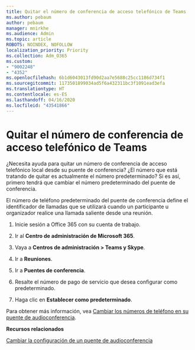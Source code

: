 ```yaml
---
title: Quitar el número de conferencia de acceso telefónico de Teams
ms.author: pebaum
author: pebaum
manager: mnirkhe
ms.audience: Admin
ms.topic: article
ROBOTS: NOINDEX, NOFOLLOW
localization_priority: Priority
ms.collection: Adm_O365
ms.custom:
- "9002248"
- "4352"
ms.openlocfilehash: 6b1d6043013fd90d2aa7e5688c25cc1186d734f1
ms.sourcegitcommit: 1173501899034ad5f6a432311bc3f1091ead3efa
ms.translationtype: HT
ms.contentlocale: es-ES
ms.lasthandoff: 04/16/2020
ms.locfileid: "43541866"
---
```

# <a name="teams-dial-in-conferencing-number-removal"></a>Quitar el número de conferencia de acceso telefónico de Teams

¿Necesita ayuda para quitar un número de conferencia de acceso telefónico local desde su puente de conferencia? ¿El número que está tratando de quitar es actualmente el número predeterminado? Si es así, primero tendrá que cambiar el número predeterminado del puente de conferencia.

El número de teléfono predeterminado del puente de conferencia define el identificador de llamadas que se utilizará cuando un participante u organizador realice una llamada saliente desde una reunión.

1. Inicie sesión a Office 365 con su cuenta de trabajo.

2. Ir al **Centro de administración de Microsoft 365**.

3. Vaya a **Centros de administración > Teams y Skype**.

4. Ir a **Reuniones**.

5. Ir a **Puentes de conferencia**.

6. Resalte el número de pago de servicio que desea configurar como predeterminado.

7. Haga clic en **Establecer como predeterminado**.

Para obtener más información, vea [Cambiar los números de teléfono en su puente de audioconferencia](https://docs.microsoft.com/microsoftteams/change-the-phone-numbers-on-your-audio-conferencing-bridge).

**Recursos relacionados**

[Cambiar la configuración de un puente de audioconferencia](https://docs.microsoft.com/microsoftteams/change-the-settings-for-an-audio-conferencing-bridge)
